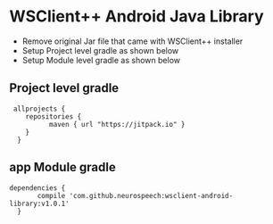# WSClient++ Android Java Library

- Remove original Jar file that came with WSClient++ installer
- Setup Project level gradle as shown below
- Setup Module level gradle as shown below

## Project level gradle

     allprojects {
	  	repositories {
			  maven { url "https://jitpack.io" }
  		}
	  }



## app Module gradle
    dependencies {
		   compile 'com.github.neurospeech:wsclient-android-library:v1.0.1'
	  }



